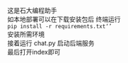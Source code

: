 这是石大编程助手<br>
如本地部署可以在下载安装包后 终端运行<br>
<code>pip install -r requirements.txt‘’</code><br>
安装所需环境<br>
接着运行 chat.py 启动后端服务<br>
最后打开index即可<br>
